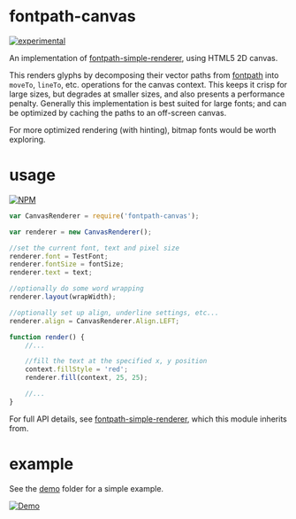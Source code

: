 # fontpath-canvas

[![experimental](http://badges.github.io/stability-badges/dist/experimental.svg)](http://github.com/badges/stability-badges)

An implementation of [fontpath-simple-renderer](https://github.com/mattdesl/fontpath-simple-renderer), using HTML5 2D canvas.

This renders glyphs by decomposing their vector paths from [fontpath](https://github.com/mattdesl/fontpath) into `moveTo`, `lineTo`, etc. operations for the canvas context. This keeps it crisp for large sizes, but degrades at smaller sizes, and also presents a performance penalty. Generally this implementation is best suited for large fonts; and can be optimized by caching the paths to an off-screen canvas.

For more optimized rendering (with hinting), bitmap fonts would be worth exploring.

# usage

[![NPM](https://nodei.co/npm/fontpath-canvas.png)](https://nodei.co/npm/fontpath-canvas)

```js
var CanvasRenderer = require('fontpath-canvas');

var renderer = new CanvasRenderer();

//set the current font, text and pixel size
renderer.font = TestFont;
renderer.fontSize = fontSize;
renderer.text = text;

//optionally do some word wrapping
renderer.layout(wrapWidth);

//optionally set up align, underline settings, etc...
renderer.align = CanvasRenderer.Align.LEFT;

function render() {
	//...

	//fill the text at the specified x, y position
	context.fillStyle = 'red';
	renderer.fill(context, 25, 25);

	//...
}
```

For full API details, see [fontpath-simple-renderer](https://github.com/mattdesl/fontpath-simple-renderer), which this module inherits from.

# example

See the [demo](demo) folder for a simple example.

[![Demo](http://i.imgur.com/rkY0nBI.png)](demo)